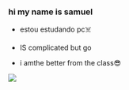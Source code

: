 ### hi my name is samuel
* estou estudando pc:skull_and_crossbones:

* IS  complicated but go
* i amthe better from the class:sunglasses:

![](https://encrypted-tbn0.gstatic.com/images?q=tbn:ANd9GcQXZpNwXm4KftZKUt5PzGPXQrw0Mp2_qzoB0aIQdTD5Fg&s)
